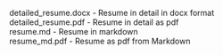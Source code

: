 detailed_resume.docx - Resume in detail in docx format <br>
detailed_resume.pdf - Resume in detail as pdf <br>
resume.md - Resume in markdown <br>
resume_md.pdf - Resume as pdf from Markdown <br>
